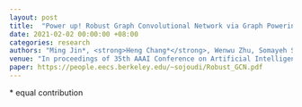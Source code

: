 ```yaml
---
layout: post
title:  "Power up! Robust Graph Convolutional Network via Graph Powering"
date: 2021-02-02 00:00:00 +08:00
categories: research
authors: "Ming Jin*, <strong>Heng Chang*</strong>, Wenwu Zhu, Somayeh Sojoudi"
venue: "In proceedings of 35th AAAI Conference on Artificial Intelligence (AAAI)"
paper: https://people.eecs.berkeley.edu/~sojoudi/Robust_GCN.pdf
---
```

\* equal contribution